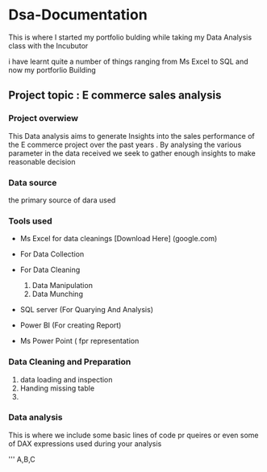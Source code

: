 # Dsa-Documentation

This is where I started my portfolio bulding while taking my Data Analysis class with the Incubutor

i have learnt quite a number of things ranging from Ms Excel to SQL and now my portforlio Building 

## Project topic : E commerce sales analysis 

### Project overwiew 

This Data analysis aims to generate Insights into the sales performance 
of the E commerce project over the past years . By analysing the various parameter in the data received 
we seek to gather enough insights to make reasonable decision 

### Data source 
the primary source of dara used 

### Tools used 
- Ms Excel for  data cleanings [Download Here] (google.com)
-   For Data Collection
-   For Data Cleaning
    1. Data Manipulation
    2. Data Munching 


- SQL server (For Quarying And Analysis) 
- Power BI (For creating Report)
- Ms Power Point ( fpr representation  

### Data Cleaning and Preparation
1. data loading and inspection
2. Handing missing table
3.




### Data analysis 
This is where we include some basic lines of code pr queires  or even some of  DAX expressions used during your analysis

''' A,B,C




